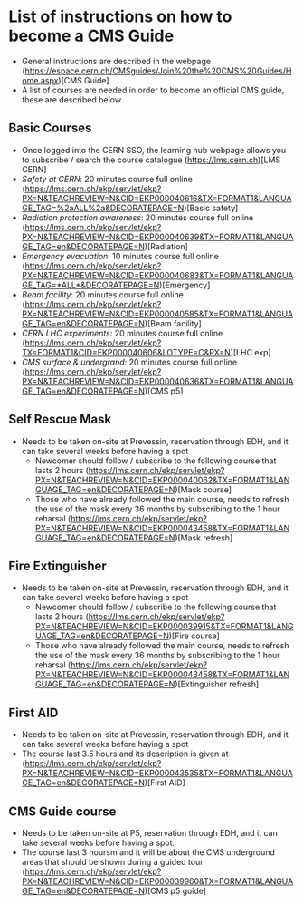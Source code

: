 # List of instructions on how to become a CMS Guide

* General instructions are described in the webpage (https://espace.cern.ch/CMSguides/Join%20the%20CMS%20Guides/Home.aspx)[CMS Guide].
* A list of courses are needed in order to become an official CMS guide, these are described below

## Basic Courses

* Once logged into the CERN SSO, the learning hub webpage allows you to subscribe / search the course catalogue (https://lms.cern.ch)[LMS CERN]
* *Safety at CERN*: 20 minutes course full online (https://lms.cern.ch/ekp/servlet/ekp?PX=N&TEACHREVIEW=N&CID=EKP000040616&TX=FORMAT1&LANGUAGE_TAG=%2aALL%2a&DECORATEPAGE=N)[Basic safety]
* *Radiation protection awareness*: 20 minutes course full online (https://lms.cern.ch/ekp/servlet/ekp?PX=N&TEACHREVIEW=N&CID=EKP000040639&TX=FORMAT1&LANGUAGE_TAG=en&DECORATEPAGE=N)[Radiation]
* *Emergency evacuation*: 10 minutes course full online (https://lms.cern.ch/ekp/servlet/ekp?PX=N&TEACHREVIEW=N&CID=EKP000040683&TX=FORMAT1&LANGUAGE_TAG=*ALL*&DECORATEPAGE=N)[Emergency]
* *Beam facility*: 20 minutes course full online (https://lms.cern.ch/ekp/servlet/ekp?PX=N&TEACHREVIEW=N&CID=EKP000040585&TX=FORMAT1&LANGUAGE_TAG=en&DECORATEPAGE=N)[Beam facility]
* *CERN LHC experiments*: 20 minutes course full online (https://lms.cern.ch/ekp/servlet/ekp?TX=FORMAT1&CID=EKP000040606&LOTYPE=C&PX=N)[LHC exp] 
* *CMS surface & undergrand*: 20 minutes course full online (https://lms.cern.ch/ekp/servlet/ekp?PX=N&TEACHREVIEW=N&CID=EKP000040636&TX=FORMAT1&LANGUAGE_TAG=en&DECORATEPAGE=N)[CMS p5]

## Self Rescue Mask

* Needs to be taken on-site at Prevessin, reservation through EDH, and it can take several weeks before having a spot
  * Newcomer should follow / subscribe to the following course that lasts 2 hours (https://lms.cern.ch/ekp/servlet/ekp?PX=N&TEACHREVIEW=N&CID=EKP000040062&TX=FORMAT1&LANGUAGE_TAG=en&DECORATEPAGE=N)[Mask course]
  * Those who have already followed the main course, needs to refresh the use of the mask every 36 months by subscribing to the 1 hour reharsal (https://lms.cern.ch/ekp/servlet/ekp?PX=N&TEACHREVIEW=N&CID=EKP000043458&TX=FORMAT1&LANGUAGE_TAG=en&DECORATEPAGE=N)[Mask refresh]

## Fire Extinguisher

* Needs to be taken on-site at Prevessin, reservation through EDH, and it can take several weeks before having a spot
  * Newcomer should follow / subscribe to the following course that lasts 2 hours (https://lms.cern.ch/ekp/servlet/ekp?PX=N&TEACHREVIEW=N&CID=EKP000039915&TX=FORMAT1&LANGUAGE_TAG=en&DECORATEPAGE=N)[Fire course]
  * Those who have already followed the main course, needs to refresh the use of the mask every 36 months by subscribing to the 1 hour reharsal (https://lms.cern.ch/ekp/servlet/ekp?PX=N&TEACHREVIEW=N&CID=EKP000043458&TX=FORMAT1&LANGUAGE_TAG=en&DECORATEPAGE=N)[Extinguisher refresh]

## First AID

* Needs to be taken on-site at Prevessin, reservation through EDH, and it can take several weeks before having a spot
* The course last 3.5 hours and its description is given at (https://lms.cern.ch/ekp/servlet/ekp?PX=N&TEACHREVIEW=N&CID=EKP000043535&TX=FORMAT1&LANGUAGE_TAG=en&DECORATEPAGE=N)[First AID]

## CMS Guide course

* Needs to be taken on-site at P5, reservation through EDH, and it can take several weeks before having a spot.
* The course last 3 hoursm and it will be about the CMS underground areas that should be shown during a guided tour (https://lms.cern.ch/ekp/servlet/ekp?PX=N&TEACHREVIEW=N&CID=EKP000039960&TX=FORMAT1&LANGUAGE_TAG=en&DECORATEPAGE=N)[CMS p5 guide]



